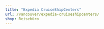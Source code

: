 ```yaml
---
title: "Expedia CruiseShipCenters"
url: /vancouver/expedia-cruiseshipcenters/
shop: Reisebüro
---
```

